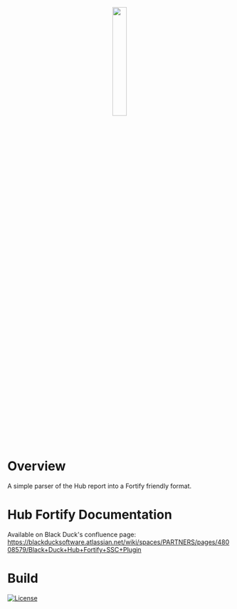 <p align="center">
  <img width="25%" height="25%" src="https://www.blackducksoftware.com/sites/default/files/images/Logos/BD-S.png">
</p>

# Overview

A simple parser of the Hub report into a Fortify friendly format.  

# Hub Fortify Documentation

Available on Black Duck's confluence page: https://blackducksoftware.atlassian.net/wiki/spaces/PARTNERS/pages/48008579/Black+Duck+Hub+Fortify+SSC+Plugin

# Build

[![License](https://img.shields.io/badge/License-Apache%202.0-blue.svg)](https://opensource.org/licenses/Apache-2.0)
